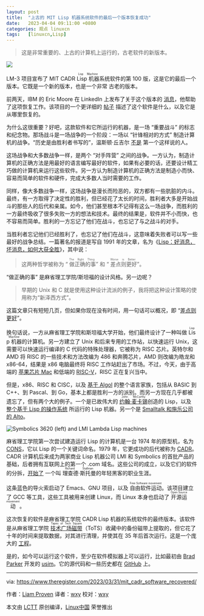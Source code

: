 ```yaml
---
layout: post
title:	"上古的 MIT Lisp 机器系统软件的最后一个版本恢复成功"
date:	2023-04-04 09:11:00 +0800 
categories:	观点 linuxcn 
tags:	[linuxcn,Lisp]
---
```




> 
> 这是非常重要的、上古的计算机上运行的，古老软件的新版本。
> 
> 
> 


![](/Asserts/Images//attachment/album/202304/04/091132fa272ic7vcc5lupi.jpg)


LM-3 项目宣布了 MIT CADR <ruby> Lisp 机器 <rp>  （ </rp> <rt>  Lisp Machine </rt> <rp>  ） </rp></ruby>系统软件的第 100 版，这是它的最后一个版本。它既是一个新的版本，也是一个非常 古老的版本。


前两天，IBM 的 Eric Moore 在 LinkedIn 上发布了关于这个版本的 [消息](https://www.linkedin.com/pulse/mit-lisp-machine-final-version-recovered-after-35-years-eric-moore/)，他帮助了这项恢复工作。该项目的一个更详细的 [帖子](https://tumbleweed.nu/r/bug-lispm/forumpost/7475d8a3db) 描述了这个软件是什么，以及它是从哪里恢复的。


为什么这很重要？好吧，这款软件和它所运行的机器，是一场 “重要战斗” 的标志和纪念物。那场战斗是一场战争的一个阶段：一场以 “针锋相对的方式” 制造计算机的战争。“历史是由胜利者书写的”，温斯顿·丘吉尔 [不是](https://slate.com/culture/2019/11/history-is-written-by-the-victors-quote-origin.html) 第一个这样说的人。


这场战争和大多数战争一样，是两个 “对手阵营” 之间的战争。一方认为，制造计算机的正确方法是用最好的语言编写最好的软件，如果有必要的话，还要设计精工巧做的计算机来运行这些软件。另一方认为制造计算机的正确方法是制造小而快、容易而简单的软件和硬件，完成大多数人当时需要的工作。


同样，像大多数战争一样，这场战争是漫长而险恶的，双方都有一些肮脏的内斗。最终，有一方取得了决定性的胜利，但已经花了太长的时间，胜利者大多是开始战斗的那些人的后代和亲属。如今，他们甚至根本不记得有这么一场战争，而胜利的一方最终吸收了很多失败一方的想法和技术。最终的结果是，软件并不小而快，也不容易而简单。胜利的一方忘记了他们在战斗，也忘记了与之战斗的对手。


当胜利者忘记他们已经胜利了，也忘记了他们在战斗，这意味着失败者可以写一些最好的战争总结。一篇著名的报道是写自 1991 年的文章，名为《[Lisp：好消息，坏消息，如何大获全胜](https://www.dreamsongs.com/WIB.html)》，其中说：



> 
> 这两种哲学被称为 “<ruby> 做正确的事 <rp>  （ </rp> <rt>  The Right Thing </rt> <rp>  ） </rp></ruby>” 和 “<ruby> 差点则更好 <rp>  （ </rp> <rt>  Worse is Better </rt> <rp>  ） </rp></ruby>”。
> 
> 
> 


“做正确的事” 是麻省理工学院/斯坦福的设计风格。另一边呢？



> 
> 早期的 Unix 和 C 就是使用这种设计流派的例子，我将把这种设计策略的使用称为“新泽西方式”。
> 
> 
> 


这篇文章只有短短几页，但如果你现在没有时间，用一句话可以概况，即 “[差点则更好](https://www.dreamsongs.com/WorseIsBetter.html)”。


换句话说，一方从麻省理工学院和斯坦福大学开始，他们最终设计了一种叫做 <ruby> Lisp 机器 <rp>  （ </rp> <rt>  Lisp Machine </rt> <rp>  ） </rp></ruby> 的计算机。另一方建立了 Unix 和后来专用的工作站，以快速运行 Unix，这需要可以快速运行编译的 C 代码的特殊处理器，它被称为 RISC 芯片。英特尔和 AMD 将 RISC 的一些技术和方法改编为 486 和奔腾芯片，AMD 则改编为皓龙和 x86-64，结果是 x86 电脑最终将 RISC 工作站赶出了市场。不过，今天，由于高端的 [苹果芯片 Mac](https://www.theregister.com/2023/01/17/apple_m2_max_pro/) 和低端的 [RISC-V](https://www.theregister.com/2023/02/09/balthazar_free_hardware_laptop/)，RISC 正在复兴当中。


但是，x86、RISC 和 CISC，以及 [基于 Algol](https://www.theregister.com/2020/05/15/algol_60_at_60/) 的整个语言家族，包括从 BASIC 到 C++、到 Pascal、到 Go，基本上都是胜利一方的派别。而另一方现在几乎都被遗忘了，但有两个大的例子。一个是已故伟大的 <ruby> <a href="https://www.theregister.com/2011/10/24/father_lisp_ai_john_mccarthy_dies/">  约翰·麦卡锡 </a> <rp>  （ </rp> <rt>  John McCarthy </rt> <rp>  ） </rp></ruby> 创造的 Lisp，以及 [整个基于 Lisp 的操作系统](https://www.theregister.com/2022/03/29/non_c_operating_systems/) 所运行的 Lisp 机器。另一个是 [Smalltalk 和施乐公司的 Alto](https://www.theregister.com/2023/03/16/the_xerox_alto_50_years/)。


![Symbolics 3620 (left) and LMI Lambda Lisp machines](/Asserts/Images//attachment/album/202304/04/090948ij8pf2m2f8r7e2vk.jpg)


麻省理工学院第一次尝试建造运行 Lisp 的计算机是一台 1974 年的原型机，名为 [CONS](http://gunkies.org/wiki/CONS)，它以 Lisp 的一个关键词命名。1979 年，它更成功的后代被称为 [CADR](http://gunkies.org/wiki/CADR)。CADR 计算机后来成为两家商业 Lisp 机器公司 LMI 和 Symbolics 的首批产品的基础，后者拥有互联网上的第一个 .com 域名。这些公司的成立，以及它们的软件的分拆，[开始了](https://www.gnu.org/gnu/rms-lisp.html) 一个叫 <ruby> 理查德·斯托曼 <rp>  （ </rp> <rt>  Richard Stallman </rt> <rp>  ） </rp></ruby> 的年轻黑客的职业生涯。


这条蓝色的导火索启动了 Emacs、GNU 项目，以及 <ruby> 自由软件运动 <rp>  （ </rp> <rt>  Free Software movement </rt> <rp>  ） </rp></ruby>。该项目建立了 GCC 等工具，这些工具被用来创建 Linux，而 Linux 本身也启动了 <ruby> 开源运动 <rp>  （ </rp> <rt>  Open Source movement </rt> <rp>  ） </rp></ruby>。


这次恢复的软件是麻省理工学院 CADR Lisp 机器的系统软件的最终版本。该软件是从麻省理工学院 <ruby> <a href="https://archivesspace.mit.edu/repositories/2/resources/1265">  技术广场磁带 </a> <rp>  （ </rp> <rt>  Tapes of Tech Square </rt> <rp>  ） </rp></ruby>（ToTS）收藏中的备份磁带上提取的，但它花了十年的时间来提取数据，对其进行清理，并使其在 35 年后首次运行。这是一个庞大的 [工程](https://tumbleweed.nu/lm-3/)。


是的，如今可以运行这个软件，至少在软件模拟器上可以运行，比如最初由 [Brad Parker](http://www.unlambda.com/) 开发的 [usim](https://lisp-machine.org/hacking-usim-a-mit-cadr-lisp-machine-emulator/)。它的源代码和一些历史都在 [GitHub](https://github.com/unya/usim) 上。




---


via: <https://www.theregister.com/2023/03/31/mit_cadr_software_recovered/> 


作者：[Liam Proven](https://www.theregister.com/Author/Liam-Proven) 译者：[wxy](https://github.com/wxy) 校对：[wxy](https://github.com/wxy)


本文由 [LCTT](https://github.com/LCTT/TranslateProject) 原创编译，[Linux中国](/article-15684-1.html) 荣誉推出
